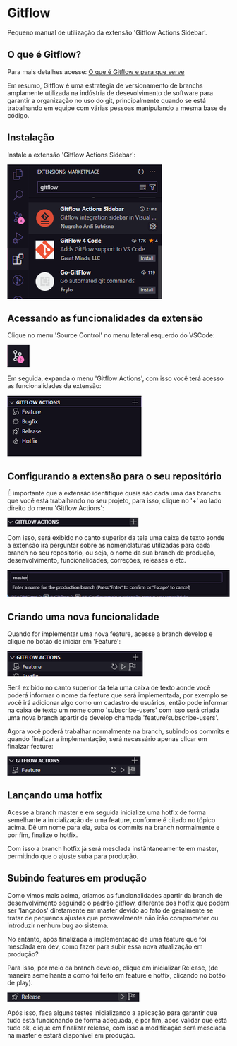 # Gitflow

Pequeno manual de utilização da extensão 'Gitflow Actions Sidebar'.

## O que é Gitflow?

Para mais detalhes acesse: [O que é Gitflow e para que serve](https://www.alura.com.br/artigos/git-flow-o-que-e-como-quando-utilizar?utm_term=&utm_campaign=%5BSearch%5D+%5BPerformance%5D+-+Dynamic+Search+Ads+-+Artigos+e+Conte%C3%BAdos&utm_source=adwords&utm_medium=ppc&hsa_acc=7964138385&hsa_cam=11384329873&hsa_grp=164240702375&hsa_ad=703829337057&hsa_src=g&hsa_tgt=aud-409949667484:dsa-2276348409543&hsa_kw=&hsa_mt=&hsa_net=adwords&hsa_ver=3&gad_source=1&gclid=CjwKCAjw_Na1BhAlEiwAM-dm7FDbp9RzcgqiKR3wWOiDYMCN64bDpnuBd8kys2CK-s0S49zt1eVUzxoCTcsQAvD_BwE)

Em resumo, Gitflow é uma estratégia de versionamento de branchs amplamente utilizada na indústria de desevolvimento de software para garantir a organização no uso do git, principalmente quando se está trabalhando em equipe com várias pessoas manipulando a mesma base de código.

## Instalação

Instale a extensão 'Gitflow Actions Sidebar':

![Extensão Gitflow Actions Sidebar](/imgs/image-3.png)

## Acessando as funcionalidades da extensão

Clique no menu 'Source Control' no menu lateral esquerdo do VSCode:

![Botão source control](/imgs/image-1.png)

Em seguida, expanda o menu 'Gitflow Actions', com isso você terá acesso as funcionalidades da extensão:

![alt text](/imgs/image-2.png)

## Configurando a extensão para o seu repositório

É importante que a extensão identifique quais são cada uma das branchs que você está trabalhando no seu projeto, para isso, clique no '+' ao lado direito do menu 'Gitflow Actions':

![Configurações iniciais](/imgs/image-4.png)

Com isso, será exibido no canto superior da tela uma caixa de texto aonde a extensão irá perguntar sobre as nomenclaturas utilizadas para cada branch no seu repositório, ou seja, o nome da sua branch de produção, desenvolvimento, funcionalidades, correções, releases e etc.

![Informando o nome das branchs utilizadas](/imgs/image-5.png)

## Criando uma nova funcionalidade

Quando for implementar uma nova feature, acesse a branch develop e clique no botão de iniciar em 'Feature':

![Inicializando nova feature](/imgs/image.png)

Será exibido no canto superior da tela uma caixa de texto aonde você poderá informar o nome da feature que será implementada, por exemplo se você irá adicionar algo como um cadastro de usuários, então pode informar na caixa de texto um nome como 'subscribe-users' com isso será criada uma nova branch apartir de develop chamada 'feature/subscribe-users'.

Agora você poderá trabalhar normalmente na branch, subindo os commits e quando finalizar a implementação, será necessário apenas clicar em finalzar feature:

![Finalizar feature](/imgs/image-6.png)

## Lançando uma hotfix

Acesse a branch master e em seguida inicialize uma hotfix de forma semelhante a inicialização de uma feature, conforme é citado no tópico acima. Dê um nome para ela, suba os commits na branch normalmente e por fim, finalize o hotfix.

Com isso a branch hotfix já será mesclada instântaneamente em master, permitindo que o ajuste suba para produção.

## Subindo features em produção

Como vimos mais acima, criamos as funcionalidades apartir da branch de desenvolvimento seguindo o padrão gitflow, diferente dos hotfix que podem ser 'lançados' diretamente em master devido ao fato de geralmente se tratar de pequenos ajustes que provavelmente não irão comprometer ou introduzir nenhum bug ao sistema.

No entanto, após finalizada a implementação de uma feature que foi mesclada em dev, como fazer para subir essa nova atualização em produção?

Para isso, por meio da branch develop, clique em inicializar Release, (de maneira semelhante a como foi feito em feature e hotfix, clicando no botão de play).

![Inicializando release](/imgs/image-7.png)

Após isso, faça alguns testes inicializando a aplicação para garantir que tudo está funcionando de forma adequada, e por fim, após validar que está tudo ok, clique em finalizar release, com isso a modificação será mesclada na master e estará disponivel em produção.